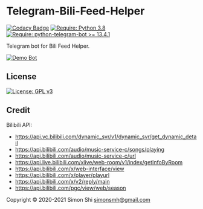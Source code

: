 # Telegram-Bili-Feed-Helper
[![Codacy Badge](https://api.codacy.com/project/badge/Grade/ee65189aead04bfda4aa6ac79f798628)](https://www.codacy.com/manual/simonsmh/telegram-bili-feed-helper?utm_source=github.com&amp;utm_medium=referral&amp;utm_content=simonsmh/telegram-bili-feed-helper&amp;utm_campaign=Badge_Grade)
[![Require: Python 3.8](https://img.shields.io/badge/Python-3.8-blue)](https://www.python.org/)
[![Require: python-telegram-bot >= 13.4.1](https://img.shields.io/badge/python--telegram--bot-%3E%3D%2013.4.1-blue)](https://github.com/python-telegram-bot/python-telegram-bot)

Telegram bot for Bili Feed Helper.

[![Demo Bot](https://img.shields.io/badge/Demo-Bot-green)](https://t.me/bilifeedbot)

## License

[![License: GPL v3](https://img.shields.io/badge/License-GPL%20v3-blue)](https://www.gnu.org/licenses/gpl-3.0)

## Credit

Bilibili API: 
- https://api.vc.bilibili.com/dynamic_svr/v1/dynamic_svr/get_dynamic_detail
- https://api.bilibili.com/audio/music-service-c/songs/playing
- https://api.bilibili.com/audio/music-service-c/url
- https://api.live.bilibili.com/xlive/web-room/v1/index/getInfoByRoom
- https://api.bilibili.com/x/web-interface/view
- https://api.bilibili.com/x/player/playurl
- https://api.bilibili.com/x/v2/reply/main
- https://api.bilibili.com/pgc/view/web/season

Copyright © 2020-2021 Simon Shi <simonsmh@gmail.com>
